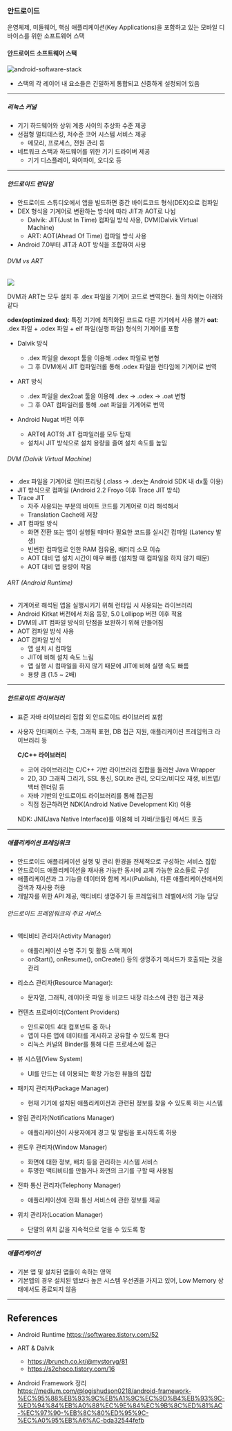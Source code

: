 

### 안드로이드
운영체제, 미들웨어, 핵심 애플리케이션(Key Applications)을 포함하고 있는 모바일 디바이스를 위한 소프트웨어 스택

#### 안드로이드 소프트웨어 스택

![android-software-stack](images/android/android-software-stack.png)

- 스택의 각 레이어 내 요소들은 긴밀하게 통합되고 신중하게 설정되어 있음

---
##### 리눅스 커널
- 기기 하드웨어와 상위 계층 사이의 추상화 수준 제공
- 선점형 멀티테스킹, 저수준 코어 시스템 서비스 제공
	- 메모리, 프로세스, 전원 관리 등
- 네트워크 스택과 하드웨어를 위한 기기 드라이버 제공
	- 기기 디스플레이, 와이파이, 오디오 등

---
##### 안드로이드 런타임
- 안드로이드 스튜디오에서 앱을 빌드하면 중간 바이트코드 형식(DEX)으로 컴파일
- DEX 형식을 기계어로 변환하는 방식에 따라 JIT과 AOT로 나뉨
	- Dalvik: JIT(Just In Time) 컴파일 방식 사용, DVM(Dalvik Virtual Machine)
	- ART: AOT(Ahead Of Time) 컴파일 방식 사용
- Android 7.0부터 JIT과 AOT 방식을 조합하여 사용

###### DVM vs ART

![](images/android/dex-to-bin.png)

DVM과 ART는 모두 설치 후 .dex 파일을 기계어 코드로 번역한다.
둘의 차이는 아래와 같다

**odex(optimized dex)**: 특정 기기에 최적화된 코드로 다른 기기에서 사용 불가
**oat**: .dex 파일 + .odex 파일 + elf 파일(실행 파일) 형식의 기계어를 포함

- Dalvik 방식
	- .dex 파일을 dexopt 툴을 이용해 .odex 파일로 변형
	- 그 후 DVM에서 JIT 컴파일러롤 통해 .odex 파일을 런타임에 기계어로 번역

- ART 방식
	- .dex 파일을 dex2oat 툴을 이용해 .dex -> .odex -> .oat 변형
	- 그 후 OAT 컴파일러를 통해 .oat 파일을 기계어로 번역

- Android Nugat 버전 이후
	- ART에 AOT와 JIT 컴파일러를 모두 탑재
	- 설치시 JIT 방식으로 설치 용량을 줄여 설치 속도를 높임

###### DVM (Dalvik Virtual Machine)
- .dex 파일을 기계어로 인터프리팅 (.class -> .dex는 Android SDK 내 dx툴 이용)
- JIT 방식으로 컴파일 (Android 2.2 Froyo 이후 Trace JIT 방식) 
- Trace JIT
	- 자주 사용되는 부분의 바이트 코드를 기계어로 미리 해석해서
	- Translation Cache에 저장
-  JIT 컴파일 방식
	- 화면 전환 또는 앱이 실행될 때마다 필요한 코드를 실시간 컴파일 (Latency 발생)
	- 빈번한 컴파일로 인한 RAM 점유율, 배터리 소모 이슈
	- AOT 대비 앱 설치 시간이 매우 빠름 (설치할 때 컴파일을 하지 않기 때문)
	- AOT 대비 앱 용량이 작음
	
###### ART (Android Runtime)
- 기계어로 해석된 앱을 실행시키기 위해 런타임 시 사용되는 라이브러리
- Android Kitkat 버전에서 처음 등장, 5.0 Lollipop 버전 이후 적용
- DVM의 JIT 컴파일 방식의 단점을 보완하기 위해 만들어짐
- AOT 컴파일 방식 사용	
- AOT 컴파일 방식
	-  앱 설치 시 컴파일
	- JIT에 비해 설치 속도 느림
	- 앱 실행 시 컴파일을 하지 않기 때문에 JIT에 비해 실행 속도 빠름
	- 용량 큼 (1.5 ~ 2배)

---

##### 안드로이드 라이브러리
- 표준 자바 라이브러리 집합 외 안드로이드 라이브러리 포함
- 사용자 인터페이스 구축, 그래픽 표현, DB 접근 지원, 애플리케이션 프레임워크 라이브러리 등

	**C/C++ 라이브러리**
	- 코어 라이브러리는 C/C++ 기반 라이브러리 집합을 둘러싼 Java Wrapper
	- 2D, 3D 그래픽 그리기, SSL 통신, SQLite 관리, 오디오/비디오 재생, 비트맵/백터 렌더링 등
	- 자바 기반의 안드로이드 라이브러리를 통해 접근됨
	- 직접 접근하려면 NDK(Android Native Development Kit) 이용
	
 	 NDK: JNI(Java Native Interface)를 이용해 비 자바/코틀린 메서드 호출

---

##### 애플리케이션 프레임워크
- 안드로이드 애플리케이션 실행 및 관리 환경을 전체적으로 구성하는 서비스 집합
- 안드로이드 애플리케이션을 재사용 가능한 동시에 교체 가능한 요소들로 구성
- 애플리케이션과 그 기능을 데이터와 함께 게시(Publish), 다른 애플리케이션에서의 검색과 재사용 허용
- 개발자를 위한 API 제공, 액티비티 생명주기 등 프레임워크 레벨에서의 기능 담당

###### 안드로이드 프레임워크의 주요 서비스

- 액티비티 관리자(Activity Manager)
	- 애플리케이션 수명 주기 및 활동 스택 제어
	- onStart(), onResume(), onCreate() 등의 생명주기 메서드가 호출되는 것을 관리

- 리소스 관리자(Resource Manager):
	- 문자열, 그래픽, 레이아웃 파일 등 비코드 내장 리소스에 관한 접근 제공

- 컨텐츠 프로바이더(Content Providers)
	- 안드로이드 4대 컴포넌트 중 하나
	- 앱이 다른 앱에 데이터를 게시하고 공유할 수 있도록 한다 
	- 리눅스 커널의 Binder를 통해 다른 프로세스에 접근

- 뷰 시스템(View System)
	- UI를 만드는 데 이용되는 확장 가능한 뷰들의 집합

- 패키지 관리자(Package Manager)
	- 현재 기기에 설치된 애플리케이션과 관련된 정보를 찾을 수 있도록 하는 시스템

- 알림 관리자(Notifications Manager)
	- 애플리케이션이 사용자에게 경고 및 알림을 표시하도록 허용

- 윈도우 관리자(Window Manager)
	- 화면에 대한 정보, 배치 등을 관리하는 시스템 서비스
	- 투명한 액티비티를 만들거나 화면의 크기를 구할 때 사용됨

- 전화 통신 관리자(Telephony Manager)
	- 애플리케이션에 전화 통신 서비스에 관한 정보를 제공

- 위치 관리자(Location Manager)
	- 단말의 위치 값을 지속적으로 얻을 수 있도록 함

---

##### 애플리케이션
- 기본 앱 및 설치된 앱들이 속하는 영역
- 기본앱의 경우 설치된 앱보다 높은 시스템 우선권을 가지고 있어, Low Memory 상태에서도 종료되지 않음 

---

## References
- Android Runtime https://softwaree.tistory.com/52

- ART & Dalvik
	- https://brunch.co.kr/@mystoryg/81
	- https://s2choco.tistory.com/16
	
- Android Framework 정리
https://medium.com/@logishudson0218/android-framework-%EC%95%88%EB%93%9C%EB%A1%9C%EC%9D%B4%EB%93%9C-%ED%94%84%EB%A0%88%EC%9E%84%EC%9B%8C%ED%81%AC-%EC%97%90-%EB%8C%80%ED%95%9C-%EC%A0%95%EB%A6%AC-bda32544fefb